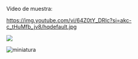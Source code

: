 Video de muestra:

https://img.youtube.com/vi/64Z0tY_DRIc?si=akc-c_tHuMfb_jv8/hqdefault.jpg

[![](https://img.youtube.com/vi/64Z0tY_DRIc?si=akc-c_tHuMfb_jv8/hqdefault.jpg)](https://youtu.be/64Z0tY_DRIc?si=akc-c_tHuMfb_jv8)

![miniatura](https://github.com/user-attachments/assets/587a6eab-0873-4bf7-9082-0f59011a81e3)
